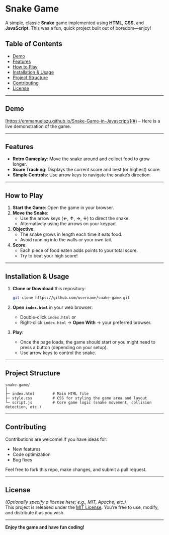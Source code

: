 # Snake Game

A simple, classic **Snake** game implemented using **HTML**, **CSS**, and **JavaScript**. This was a fun, quick project built out of boredom—enjoy!

## Table of Contents
- [Demo](#demo)
- [Features](#features)
- [How to Play](#how-to-play)
- [Installation & Usage](#installation--usage)
- [Project Structure](#project-structure)
- [Contributing](#contributing)
- [License](#license)

---

## Demo
  
[https://emmanuelazu.github.io/Snake-Game-in-Javascript/](#) – Here is a live demonstration of the game.

---

## Features
- **Retro Gameplay**: Move the snake around and collect food to grow longer.
- **Score Tracking**: Displays the current score and best (or highest) score.
- **Simple Controls**: Use arrow keys to navigate the snake’s direction.

---

## How to Play
1. **Start the Game**: Open the game in your browser.
2. **Move the Snake**:
   - Use the arrow keys (**←**, **↑**, **→**, **↓**) to direct the snake.
   - Alternatively using the arrows on your keypad.
3. **Objective**:  
   - The snake grows in length each time it eats food.
   - Avoid running into the walls or your own tail.
4. **Score**:  
   - Each piece of food eaten adds points to your total score.
   - Try to beat your high score!

---

## Installation & Usage
1. **Clone or Download** this repository:
   ```bash
   git clone https://github.com/username/snake-game.git
   ```
2. **Open `index.html`** in your web browser:
   - Double-click `index.html` or
   - Right-click `index.html` → **Open With** → your preferred browser.

3. **Play**:
   - Once the page loads, the game should start or you might need to press a button (depending on your setup).
   - Use arrow keys to control the snake.

---

## Project Structure
```
snake-game/
│
├─ index.html        # Main HTML file
├─ style.css         # CSS for styling the game area and layout
└─ script.js         # Core game logic (snake movement, collision detection, etc.)
```

---

## Contributing
Contributions are welcome! If you have ideas for:
- New features
- Code optimization
- Bug fixes

Feel free to fork this repo, make changes, and submit a pull request.

---

## License
*(Optionally specify a license here; e.g., MIT, Apache, etc.)*  
This project is released under the [MIT License](LICENSE). You’re free to use, modify, and distribute it as you wish. 

---

**Enjoy the game and have fun coding!**
